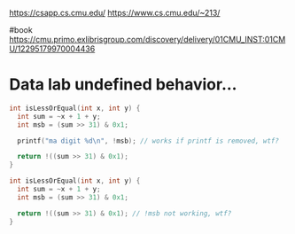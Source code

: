 https://csapp.cs.cmu.edu/
https://www.cs.cmu.edu/~213/

#book
https://cmu.primo.exlibrisgroup.com/discovery/delivery/01CMU_INST:01CMU/12295179970004436

# Data lab undefined behavior...

```c
int isLessOrEqual(int x, int y) {
  int sum = ~x + 1 + y;
  int msb = (sum >> 31) & 0x1;

  printf("ma digit %d\n", !msb); // works if printf is removed, wtf?

  return !((sum >> 31) & 0x1);
}

int isLessOrEqual(int x, int y) {
  int sum = ~x + 1 + y;
  int msb = (sum >> 31) & 0x1;

  return !((sum >> 31) & 0x1); // !msb not working, wtf?
}
```
